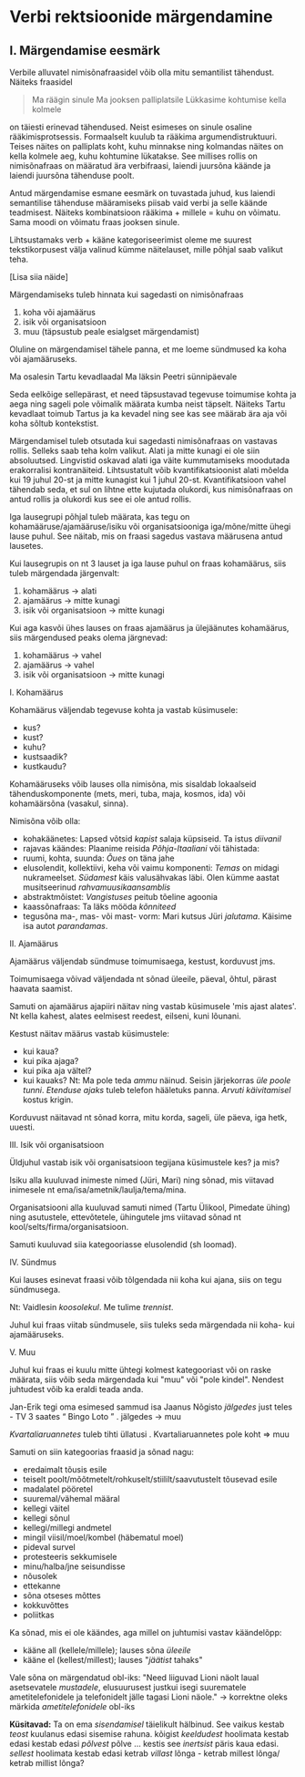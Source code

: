# Verbi rektsioonide märgendamine

## I. Märgendamise eesmärk

Verbile alluvatel nimisõnafraasidel võib olla mitu semantilist tähendust.
Näiteks fraasidel

> Ma räägin sinule
> Ma jooksen palliplatsile
> Lükkasime kohtumise kella kolmele

on täiesti erinevad tähendused. Neist esimeses on sinule osaline rääkimisprotsessis.
Formaalselt kuulub ta rääkima argumendistruktuuri. Teises näites on palliplats koht,
kuhu minnakse ning kolmandas näites on kella kolmele aeg, kuhu kohtumine lükatakse.
See millises rollis on nimisõnafraas on määratud ära verbifraasi, laiendi juursõna
käände ja laiendi juursõna tähenduse poolt.

Antud märgendamise esmane eesmärk on tuvastada juhud, kus laiendi semantilise tähenduse
määramiseks piisab vaid verbi ja selle käände teadmisest. Näiteks kombinatsioon
rääkima + millele = kuhu on võimatu. Sama moodi on võimatu fraas jooksen sinule.  

Lihtsustamaks verb + kääne kategoriseerimist oleme me suurest tekstikorpusest välja
valinud kümme näitelauset, mille põhjal saab valikut teha.

[Lisa siia näide]



Märgendamiseks tuleb hinnata kui sagedasti on nimisõnafraas

1) koha või ajamäärus
2) isik või organisatsioon
3) muu (täpsustub peale esialgset märgendamist)

Oluline on märgendamisel tähele panna, et me loeme sündmused ka koha või ajamääruseks.

Ma osalesin Tartu kevadlaadal
Ma läksin Peetri sünnipäevale

Seda eelkõige sellepärast, et need täpsustavad tegevuse toimumise kohta ja aega ning sageli pole võimalik määrata kumba neist täpselt. Näiteks Tartu kevadlaat toimub Tartus ja ka kevadel ning see kas see määrab ära aja või koha sõltub kontekstist.

Märgendamisel tuleb otsutada kui sagedasti nimisõnafraas on vastavas rollis. Selleks saab teha kolm valikut. Alati ja mitte kunagi ei ole siin absoluutsed. Lingvistid oskavad alati iga väite kummutamiseks moodutada erakorralisi kontranäiteid. Lihtsustatult võib kvantifikatsioonist alati mõelda kui 19 juhul 20-st ja mitte kunagist kui 1 juhul 20-st. Kvantifikatsioon vahel tähendab seda, et sul on lihtne ette kujutada olukordi, kus nimisõnafraas on antud rollis ja olukordi kus  see ei ole antud rollis.



Iga lausegrupi põhjal tuleb määrata, kas tegu on kohamääruse/ajamääruse/isiku või organisatsiooniga iga/mõne/mitte ühegi lause puhul. See näitab, mis on fraasi sagedus vastava määrusena antud lausetes.

Kui lausegrupis on nt 3 lauset ja iga lause puhul on fraas kohamäärus, siis tuleb märgendada järgenvalt:
1. kohamäärus -> alati
2. ajamäärus -> mitte kunagi
3. isik või organisatsioon -> mitte kunagi

Kui aga kasvõi ühes lauses on fraas ajamäärus ja ülejäänutes kohamäärus, siis märgendused peaks olema järgnevad:
1. kohamäärus -> vahel
2. ajamäärus -> vahel
3. isik või organisatsioon -> mitte kunagi



I. Kohamäärus

Kohamäärus väljendab tegevuse kohta ja vastab küsimusele:
- kus?
- kust?
- kuhu?
- kustsaadik?
- kustkaudu?

Kohamääruseks võib lauses olla nimisõna, mis sisaldab lokaalseid tähenduskomponente (mets, meri, tuba, maja, kosmos, ida) või kohamäärsõna (vasakul, sinna).

Nimisõna võib olla:
- kohakäänetes: Lapsed võtsid *kapist* salaja küpsiseid. Ta istus *diivanil*
- rajavas käändes: Plaanime reisida *Põhja-Itaaliani*
või tähistada:
- ruumi, kohta, suunda: *Õues* on täna jahe
- elusolendit, kollektiivi, keha või vaimu komponenti: *Temas* on midagi nukrameelset. *Südamest* käis valusähvakas läbi. Olen kümme aastat musitseerinud *rahvamuusikaansamblis*
- abstraktmõistet: *Vangistuses* peitub tõeline agoonia
- kaassõnafraas: Ta läks mööda *kõnniteed*
- tegusõna ma-, mas- või mast- vorm: Mari kutsus Jüri *jalutama*. Käisime isa autot *parandamas*.



II. Ajamäärus

Ajamäärus väljendab sündmuse toimumisaega, kestust, korduvust jms.

Toimumisaega võivad väljendada nt sõnad üleeile, päeval, õhtul, pärast haavata saamist.

Samuti on ajamäärus ajapiiri näitav ning vastab küsimusele 'mis ajast alates'. Nt kella kahest, alates eelmisest reedest, eilseni, kuni lõunani.

Kestust näitav määrus vastab küsimustele:
- kui kaua?
- kui pika ajaga?
- kui pika aja vältel?
- kui kauaks?
Nt:
Ma pole teda *ammu* näinud.
Seisin järjekorras *üle poole tunni*.
*Etenduse ajaks* tuleb telefon hääletuks panna.
*Arvuti käivitamisel* kostus krigin.

Korduvust näitavad nt sõnad korra, mitu korda, sageli, üle päeva, iga hetk, uuesti.



III. Isik või organisatsioon

Üldjuhul vastab isik või organisatsioon tegijana küsimustele kes? ja mis?

Isiku alla kuuluvad inimeste nimed (Jüri, Mari) ning sõnad, mis viitavad inimesele nt ema/isa/ametnik/laulja/tema/mina.

Organisatsiooni alla kuuluvad samuti nimed (Tartu Ülikool, Pimedate ühing) ning asutustele, ettevõtetele, ühingutele jms viitavad sõnad nt kool/selts/firma/organisatsioon.

Samuti kuuluvad siia kategooriasse elusolendid (sh loomad).


IV. Sündmus

Kui lauses esinevat fraasi võib tõlgendada nii koha kui ajana, siis on tegu sündmusega.

Nt:
Vaidlesin *koosolekul*.
Me tulime *trennist*.

Juhul kui fraas viitab sündmusele, siis tuleks seda märgendada nii koha- kui ajamääruseks.



V. Muu

Juhul kui fraas ei kuulu mitte ühtegi kolmest kategooriast või on raske määrata, siis võib seda märgendada kui "muu" või "pole kindel". Nendest juhtudest võib ka eraldi teada anda.

Jan-Erik tegi oma esimesed sammud isa Jaanus Nõgisto *jälgedes* just teles - TV 3 saates “ Bingo Loto ” .
jälgedes -> muu

*Kvartaliaruannetes* tuleb tihti üllatusi .
Kvartaliaruannetes pole koht => muu


Samuti on siin kategoorias fraasid ja sõnad nagu:
- eredaimalt tõusis esile
- teiselt poolt/mõõtmetelt/rohkuselt/stiililt/saavutustelt tõusevad esile
- madalatel pööretel
- suuremal/vähemal määral
- kellegi väitel
- kellegi sõnul
- kellegi/millegi andmetel
- mingil viisil/moel/kombel (häbematul moel)
- pideval survel
- protesteeris sekkumisele
- minu/halba/jne seisundisse
- nõusolek
- ettekanne
- sõna otseses mõttes
- kokkuvõttes
- poliitkas


Ka sõnad, mis ei ole käändes, aga millel on juhtumisi vastav käändelõpp:
- kääne all (kellele/millele); lauses sõna *üleeile*
- kääne el (kellest/millest); lauses "*jäätist* tahaks"


Vale sõna on märgendatud obl-iks:
"Need liiguvad Lioni näolt laual asetsevatele *mustadele*, elusuurusest justkui isegi suurematele ametitelefonidele ja telefonidelt jälle tagasi Lioni näole."
-> korrektne oleks märkida *ametitelefonidele* obl-iks


**Küsitavad:**
Ta on ema *sisendamisel* täielikult hälbinud.
See vaikus kestab *teost* kuulanus edasi sisemise rahuna.
kõigist *keeldudest* hoolimata kestab edasi
kestab edasi *põlvest* põlve
... kestis see *inertsist*  päris kaua edasi.
*sellest* hoolimata kestab edasi
ketrab *villast* lõnga - ketrab millest lõnga/ ketrab millist lõnga?
